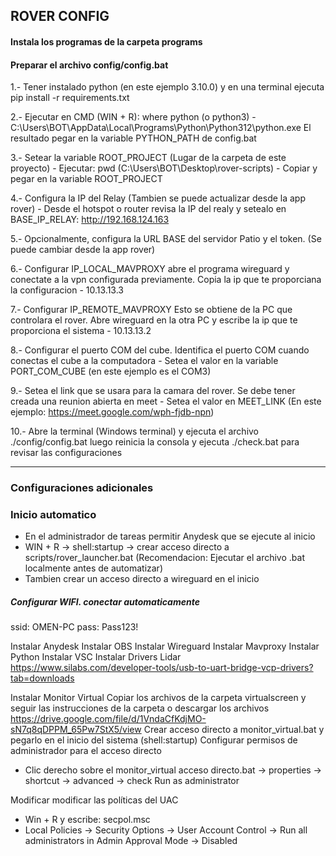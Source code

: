 ## ROVER CONFIG
#### Instala los programas de la carpeta programs
#### Preparar el archivo config/config.bat
1.- Tener instalado python (en este ejemplo 3.10.0) y en una terminal ejecuta pip install -r requirements.txt

2.- Ejecutar en CMD (WIN + R): where python (o python3)
    - C:\Users\BOT\AppData\Local\Programs\Python\Python312\python.exe
    El resultado pegar en la variable PYTHON_PATH de config.bat

3.- Setear la variable ROOT_PROJECT (Lugar de la carpeta de este proyecto)
    - Ejecutar: pwd (C:\Users\BOT\Desktop\rover-scripts)
    - Copiar y pegar en la variable ROOT_PROJECT

4.- Configura la IP del Relay (Tambien se puede actualizar desde la app rover)
    - Desde el hotspot o router revisa la IP del realy y setealo en BASE_IP_RELAY: http://192.168.124.163

5.- Opcionalmente, configura la URL BASE del servidor Patio y el token. (Se puede cambiar desde la app rover)

6.- Configurar IP_LOCAL_MAVPROXY abre el programa wireguard y conectate a la vpn configurada previamente. Copia la ip que te proporciana la configuracion
    - 10.13.13.3

7.- Configurar IP_REMOTE_MAVPROXY Esto se obtiene de la PC que controlara el rover. Abre wireguard en la otra PC y escribe la ip que te proporciona el sistema
    - 10.13.13.2

8.- Configurar el puerto COM del cube. Identifica el puerto COM cuando conectas el cube a la computadora
    - Setea el valor en la variable PORT_COM_CUBE (en este ejemplo es el COM3)

9.- Setea el link que se usara para la camara del rover. Se debe tener creada una reunion abierta en meet
    - Setea el valor en MEET_LINK (En este ejemplo: https://meet.google.com/wph-fjdb-npn)

10.- Abre la terminal (Windows terminal) y ejecuta el archivo ./config/config.bat luego reinicia la consola y ejecuta ./check.bat para revisar las configuraciones

-----------------------------
### Configuraciones adicionales

### Inicio automatico
- En el administrador de tareas permitir Anydesk que se ejecute al inicio
- WIN + R -> shell:startup -> crear acceso directo a scripts/rover_launcher.bat (Recomendacion: Ejecutar el archivo .bat localmente antes de automatizar)
- Tambien crear un acceso directo a wireguard en el inicio

##### Configurar WIFI. conectar automaticamente
ssid: OMEN-PC
pass: Pass123!

Instalar Anydesk 
Instalar OBS
Instalar Wireguard
Instalar Mavproxy
Instalar Python
Instalar VSC
Instalar Drivers Lidar https://www.silabs.com/developer-tools/usb-to-uart-bridge-vcp-drivers?tab=downloads

Instalar Monitor Virtual
Copiar los archivos de la carpeta virtualscreen y seguir las instrucciones de la carpeta o descargar los archivos https://drive.google.com/file/d/1VndaCfKdjMO-sN7q8qDPPM_65Pw7StX5/view
Crear acceso directo a monitor_virtual.bat y pegarlo en el inicio del sistema (shell:startup)
Configurar permisos de administrador para el acceso directo
- Clic derecho sobre el monitor_virtual acceso directo.bat -> properties -> shortcut -> advanced -> check Run as administrator

Modificar modificar las políticas del UAC
- Win + R y escribe: secpol.msc
- Local Policies -> Security Options -> User Account Control -> Run all administrators in Admin Approval Mode -> Disabled



